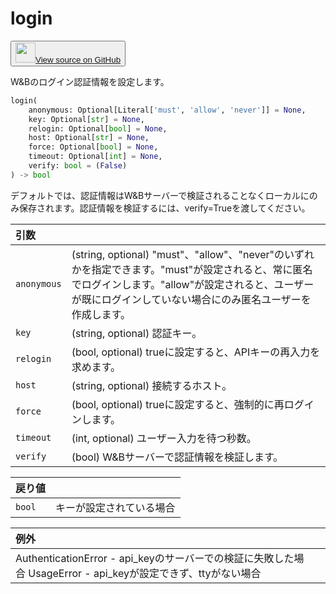 # login

<p><button style={{display: 'flex', alignItems: 'center', backgroundColor: 'white', border: '1px solid #ddd', padding: '10px', borderRadius: '6px', cursor: 'pointer', boxShadow: '0 2px 3px rgba(0,0,0,0.1)', transition: 'all 0.3s'}}><a href='https://www.github.com/wandb/wandb/tree/v0.17.3/wandb/sdk/wandb_login.py#L46-L103' style={{fontSize: '1.2em', display: 'flex', alignItems: 'center'}}><img src='https://github.githubassets.com/images/modules/logos_page/GitHub-Mark.png' height='32px' width='32px' style={{marginRight: '10px'}}/>View source on GitHub</a></button></p>

W&Bのログイン認証情報を設定します。

```python
login(
    anonymous: Optional[Literal['must', 'allow', 'never']] = None,
    key: Optional[str] = None,
    relogin: Optional[bool] = None,
    host: Optional[str] = None,
    force: Optional[bool] = None,
    timeout: Optional[int] = None,
    verify: bool = (False)
) -> bool
```

デフォルトでは、認証情報はW&Bサーバーで検証されることなくローカルにのみ保存されます。認証情報を検証するには、verify=Trueを渡してください。

| 引数 |  |
| :--- | :--- |
|  `anonymous` |  (string, optional) "must"、"allow"、"never"のいずれかを指定できます。"must"が設定されると、常に匿名でログインします。"allow"が設定されると、ユーザーが既にログインしていない場合にのみ匿名ユーザーを作成します。 |
|  `key` |  (string, optional) 認証キー。 |
|  `relogin` |  (bool, optional) trueに設定すると、APIキーの再入力を求めます。 |
|  `host` |  (string, optional) 接続するホスト。 |
|  `force` |  (bool, optional) trueに設定すると、強制的に再ログインします。 |
|  `timeout` |  (int, optional) ユーザー入力を待つ秒数。 |
|  `verify` |  (bool) W&Bサーバーで認証情報を検証します。 |

| 戻り値 |  |
| :--- | :--- |
|  `bool` |  キーが設定されている場合 |

| 例外 |  |
| :--- | :--- |
|  AuthenticationError - api_keyのサーバーでの検証に失敗した場合 UsageError - api_keyが設定できず、ttyがない場合 |
